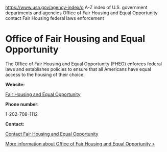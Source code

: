 

https://www.usa.gov/agency-index/o
A-Z index of U.S. government departments and agencies
Office of Fair Housing and Equal Opportunity contact
Fair Housing federal laws enforcement

# Office of Fair Housing and Equal Opportunity

The Office of Fair Housing and Equal Opportunity (FHEO) enforces federal laws and establishes policies to ensure that all Americans have equal access to the housing of their choice.

**Website:**

[Fair Housing and Equal Opportunity](https://www.hud.gov/program_offices/fair_housing_equal_opp)

**Phone number:**

1-202-708-1112

**Contact:**

[Contact Fair Housing and Equal Opportunity](https://www.hud.gov/program_offices/fair_housing_equal_opp/contact)

[More information about Office of Fair Housing and Equal Opportunity >](https://www.usa.gov/agencies/office-of-fair-housing-and-equal-opportunity)
